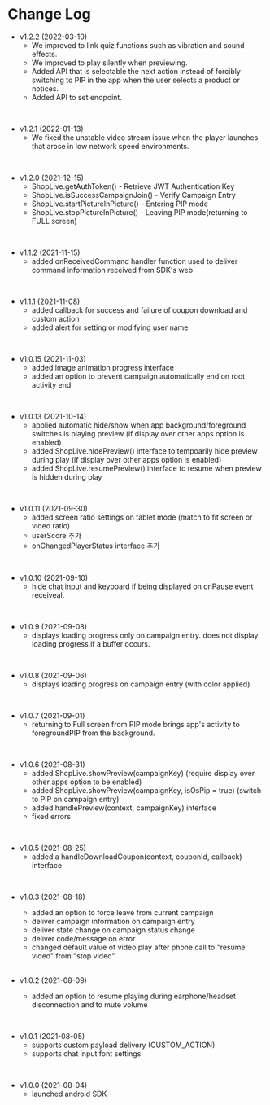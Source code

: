 # Change Log

- v1.2.2 (2022-03-10)
  + We improved to link quiz functions such as vibration and sound effects.
  + We improved to play silently when previewing.
  + Added API that is selectable the next action instead of forcibly switching to PIP in the app when the user selects a product or notices.
  + Added API to set endpoint.

<br>

- v1.2.1 (2022-01-13)
  + We fixed the unstable video stream issue when the player launches that arose in low network speed environments.

<br>

- v1.2.0 (2021-12-15)
  + ShopLive.getAuthToken() - Retrieve JWT Authentication Key
  + ShopLive.isSuccessCampaignJoin() - Verify Campaign Entry
  + ShopLive.startPictureInPicture() - Entering PIP mode
  + ShopLive.stopPictureInPicture() - Leaving PIP mode(returning to FULL screen)

<br>

- v1.1.2 (2021-11-15)
  + added onReceivedCommand handler function used to deliver command information received from SDK's web

<br>

- v1.1.1 (2021-11-08)
  + added callback for success and failure of coupon download and custom action
  + added alert for setting or modifying user name

<br>

- v1.0.15 (2021-11-03)
  + added image animation progress interface
  + added an option to prevent campaign automatically end on root activity end

<br>

- v1.0.13 (2021-10-14)
  + applied automatic hide/show when app background/foreground switches is playing preview (if display over other apps option is enabled)
  + added ShopLive.hidePreview() interface to tempoarily hide preview during play (if display over other apps option is enabled)
  + added ShopLive.resumePreview() interface to resume when preview is hidden during play

<br>

- v1.0.11 (2021-09-30)
  + added screen ratio settings on tablet mode (match to fit screen or video ratio)
  + userScore 추가
  + onChangedPlayerStatus interface 추가

<br>

- v1.0.10 (2021-09-10)
  + hide chat input and keyboard if being displayed on onPause event receiveal.

<br>

- v1.0.9 (2021-09-08)
  + displays loading progress only on campaign entry. does not display loading progress if a buffer occurs.

<br>

- v1.0.8 (2021-09-06)
  + displays loading progress on campaign entry (with color applied)

<br>

- v1.0.7 (2021-09-01)
  + returning to Full screen from PIP mode brings app's activity to foregroundPIP from the background.

<br>

- v1.0.6 (2021-08-31)
  + added ShopLive.showPreview(campaignKey) (require display over other apps option to be enabled)
  + added ShopLive.showPreview(campaignKey, isOsPip = true) (switch to PIP on campaign entry)
  + added handlePreview(context, campaignKey) interface
  + fixed errors

<br>

- v1.0.5 (2021-08-25)
  + added a handleDownloadCoupon(context, couponId, callback) interface

<br>

- v1.0.3 (2021-08-18)
  + added an option to force leave from current campaign
  + deliver campaign information on campaign entry
  + deliver state change on campaign status change
  + deliver code/message on error
  + changed default value of video play after phone call to "resume video" from "stop video"
  
  <br>

- v1.0.2 (2021-08-09)
  + added an option to resume playing during earphone/headset disconnection and to mute volume

<br>

- v1.0.1 (2021-08-05)
  + supports custom payload delivery (CUSTOM_ACTION)
  + supports chat input font settings

<br>

- v1.0.0 (2021-08-04)
  + launched android SDK

<br>
<br>